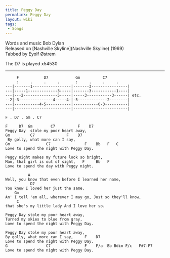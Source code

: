 ```yaml
---
title: Peggy Day
permalink: Peggy Day
layout: wiki
tags:
 - Songs
---
```


Words and music Bob Dylan  
Released on [Nashville Skyline](Nashville Skyline) (1969)  
Tabbed by Eyolf Østrem

The D7 is played x54530

* * * * *

         F           D7            Gm          C7
         :     .     .     .       :     .     .     .
    ---|-------1-----------------|-------3----------------|
    ---|-----1-------------3-----|-------3-----------1----|
    ---|---2---------------5-----|-----3-----------3------| etc.
    --2|-3---------------4-----4-|-5-------------2--------|
    ---|-----------4-5-----------|-----------0-3----------|
    ---|-------------------------|------------------------|

    F . D7 . Gm . C7

    F     D7  Gm        C7          F    D7
    Peggy Day  stole my poor heart away,
    Gm         C7              F    D7
     By golly, what more can I say,
    Gm                C7               F    Bb   F   C
    Love to spend the night with Peggy Day.

    Peggy night makes my future look so bright,
    Man, that girl is out of sight,   F     Bb   F
    Love to spend the day with Peggy night.

              A
    Well, you know that even before I learned her name,
               D7
    You know I loved her just the same.
        Gm
    An' I tell 'em all, wherever I may go, Just so they'll know,
         C
    that she's my little lady And I love her so.

    Peggy Day stole my poor heart away,
    Turned my skies to blue from gray,
    Love to spend the night with Peggy Day.

    Peggy Day stole my poor heart away,
    By golly, what more can I say,     F    D7
    Love to spend the night with Peggy Day.
    G                 C7               F    F/a  Bb Bdim F/c   F#7-F7
    Love to spend the night with Peggy Day.
